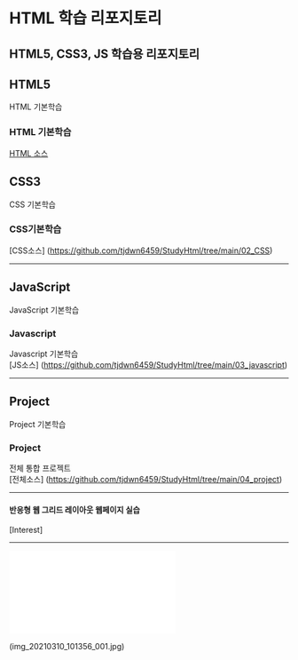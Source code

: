 # HTML 학습 리포지토리
HTML5, CSS3, JS 학습용 리포지토리
--------------------------------


## HTML5
HTML 기본학습

### HTML 기본학습
[HTML 소스](https://github.com/tjdwn6459/StudyHtml/tree/main/01_HTML)

## CSS3
CSS 기본학습 

### CSS기본학습
[CSS소스] (https://github.com/tjdwn6459/StudyHtml/tree/main/02_CSS)

-------------------------------------

## JavaScript 
JavaScript 기본학습

### Javascript
Javascript 기본학습 <br>
[JS소스] (https://github.com/tjdwn6459/StudyHtml/tree/main/03_javascript)

----------------------------------------

## Project 
Project 기본학습

### Project
전체 통합 프로젝트<br>
[전체소스] (https://github.com/tjdwn6459/StudyHtml/tree/main/04_project)

------------------------------------------

#### 반응형 웹 그리드 레이아웃 웹페이지 실습
[Interest]

-------------------------------------------
![결과1](file:///C:/GitRepository/StudyHtml/04_project/index.html)

(img_20210310_101356_001.jpg)


